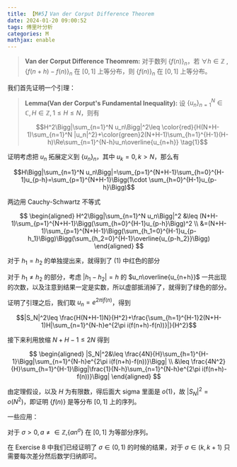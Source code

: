 ```yaml
---
title: 【M#5】Van der Corput Difference Theorem
date: 2024-01-20 09:00:52
tags: 傅里叶分析
categories: M
mathjax: enable
---
```


> **Van der Corput Difference Theomrem:** 对于数列 $\{f(n)\}_n$，若 $\forall h\in \mathbb Z$ ,$\{f(n+h)-f(n)\}_n$ 在 $[0,1]$ 上等分布，则 $\{f(n)\}_n$ 在 $[0,1]$ 上等分布。

我们首先证明一个引理：

> **Lemma(Van der Corput's Fundamental Inequality):** 设 $\{u_n\}_{n=1}^N\in\mathbb C,H\in\mathbb Z,1\leq H\leq N$，则有
>
> $$H^2\Bigg|\sum_{n=1}^N u_n\Bigg|^2\leq \color{red}{H(N+H-1)\sum_{n=1}^N |u_n|^2}+\color{green}2(N+H-1)\sum_{h=1}^{H-1}(H-h)\Re\sum_{n=1}^{N-h}u_n\overline{u_{n+h}} \tag{1}$$

证明考虑把 $u_n$ 拓展定义到 $\{u_n\}_n$，其中 $u_k=0,k>N$，那么有

$$H\Bigg|\sum_{n=1}^N u_n\Bigg|=\sum_{p=1}^{N+H-1}\sum_{h=0}^{H-1}u_{p-h}=\sum_{p=1}^{N+H-1}\Bigg(1\cdot \sum_{h=0}^{H-1}u_{p-h}\Bigg)$$

两边用 Cauchy-Schwartz 不等式

$$
\begin{aligned}
H^2\Bigg|\sum_{n=1}^N u_n\Bigg|^2 &\leq (N+H-1)\sum_{p=1}^{N+H-1}\Bigg(\sum_{h=0}^{H-1}u_{p-h}\Bigg)^2 \\
&=(N+H-1)\sum_{p=1}^{N+H-1}\Bigg(\sum_{h_1=0}^{H-1}u_{p-h_1}\Bigg)\Bigg(\sum_{h_2=0}^{H-1}\overline{u_{p-h_2}}\Bigg)
\end{aligned}
$$

对于 $h_1=h_2$ 的单独提出来，就得到了 $(1)$ 中红色的部分

对于 $h_1\neq h_2$ 的部分，考虑 $|h_1-h_2|=h$ 的 $u_n\overline{u_{n+h}}$ 一共出现的次数，以及注意到结果一定是实数，所以虚部抵消掉了，就得到了绿色的部分。

证明了引理之后，我们取 $u_n=e^{2\pi if(n)}$，得到

$$|S_N|^2\leq \frac{H(N+H-1)N}{H^2}+\frac{\sum_{h=1}^{H-1}2(N+H-1)H|\sum_{n=1}^{N-h}e^{2\pi i(f(n+h)-f(n))}|}{H^2}$$

接下来利用放缩 $N+H-1\leq 2N$ 得到

$$
\begin{aligned}
|S_N|^2&\leq \frac{4N}{H}\sum_{h=1}^{H-1}\Bigg|\sum_{n=1}^{N-h}e^{2\pi i(f(n+h)-f(n))}\Bigg| \\
&\leq \frac{4N^2}{H}\sum_{h=1}^{H-1}\Bigg|\frac{1}{N-h}\sum_{n=1}^{N-h}e^{2\pi i(f(n+h)-f(n))}\Bigg|
\end{aligned}
$$

由定理假设，以及 $H$ 为有限数，得后面大 sigma 里面是 $o(1)$，故 $|S_N|^2=o(N^2)$，即证明 $\{f(n)\}$ 是等分布 $[0,1]$ 上的序列。

一些应用：

对于 $\sigma>0,a\neq\in\mathbb Z$,$\{an^\sigma\}$ 在 $[0,1]$ 为等部分序列。

在 Exercise 8 中我们已经证明了 $\sigma\in(0,1)$ 的时候的结果，对于 $\sigma\in (k,k+1)$ 只需要每次差分然后数学归纳即可。